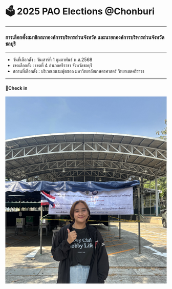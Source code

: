 # 🗳️ 2025 PAO Elections @Chonburi
---
### การเลือกตั้งสมาชิกสภาองค์การบริหารส่วนจังหวัด และนายกองค์การบริหารส่วนจังหวัดชลบุรี
---
* วันที่เลือกตั้ง : วันเสาร์ที่ 1 กุมภาพันธ์ พ.ศ.2568
* เขตเลือกตั้ง : เขตที่ 4 อำเภอศรีราชา จังหวัดชลบุรี
* สถานที่เลือกตั้ง : บริเวณสนามฟุตซอล มหาวิทยาลัยเกษตรศาสตร์ วิทยาเขตศรีราชา
  
---
#### 📍Check in
![pao](image/pao.jpg)
